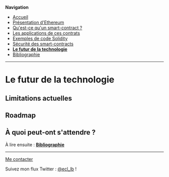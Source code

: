 **Navigation**
* [Accueil](index.html)
* [Présentation d'Ethereum](ethereum.html)
* [Qu'est-ce qu'un smart-contract ?](smartcontracts.html)
* [Les applications de ces contrats](applications.html)
* [Exemples de code Solidity](exemples.html)
* [Sécurité des smart-contracts](securite.html)
* [**Le futur de la technologie**](futur.html)
* [Bibliographie](bibliographie.html)

___

# Le futur de la technologie

## Limitations actuelles









## Roadmap





## À quoi peut-ont s'attendre ?





À lire ensuite : [**Bibliographie**](bibliographie.html)

___
[Me contacter](mailto://leo.besancon@ecl14.ec-lyon.fr)

Suivez mon flux Twitter : [@ecl_lb](https://twitter.com/ecl_lb) !
